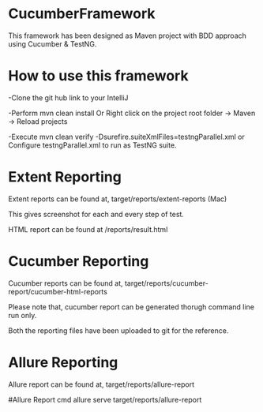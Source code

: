 # CucumberFramework
This framework has been designed as Maven project with BDD approach using Cucumber & TestNG.

# How to use this framework 
-Clone the git hub link to your IntelliJ

-Perform mvn clean install Or Right click on the project root folder -> Maven -> Reload projects

-Execute mvn clean verify -Dsurefire.suiteXmlFiles=testngParallel.xml or Configure testngParallel.xml to run as TestNG suite.


# Extent Reporting

Extent reports can be found at, target/reports/extent-reports (Mac)

This gives screenshot for each and every step of test. 

HTML report can be found at /reports/result.html

# Cucumber Reporting

Cucumber reports can be found at, target/reports/cucumber-report/cucumber-html-reports

Please note that, cucumber report can be generated thorugh command line run only.

Both the reporting files have been uploaded to git for the reference.

# Allure Reporting

Allure report can be found at, target/reports/allure-report

#Allure Report cmd
allure serve target/reports/allure-report

